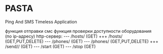 # PASTA
Ping And SMS Timeless Application 

функция отправки смс
функция проверки доступности оборудования (по ip-адресу)
http-сервер:
--- /hosts/ (GET)
+++ /hosts/<ip> (GET,PUT,DELETE) 
--- /phones/ (GET)
--- /phones/<phone> (GET,PUT,DELETE)
+++ /send/<phone>/<message> (GET) 
--- /start (GET)
--- /stop (GET)
